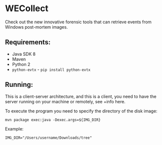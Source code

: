# WECollect
Check out the new innovative forensic tools that can retrieve events from Windows post-mortem images.

## Requirements:

- Java SDK 8
- Maven
- Python 2
- `python-evtx` - `pip install python-evtx`

## Running:

This is a client-server architecture, and this is a client, 
you need to have the server running on your machine or remotely, see +info here.

To execute the program you need to specify the directory of the disk image:

`mvn package exec:java -Dexec.args=${IMG_DIR}`

Example:

`IMG_DIR="/Users/username/Downloads/tree"`

